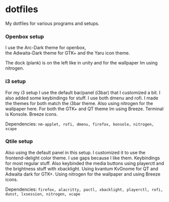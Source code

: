 # dotfiles
My dotfiles for various programs and setups.

### Openbox setup
I use the Arc-Dark theme for openbox,  
the Adwaita-Dark theme for GTK+ and the Yaru icon theme.

The dock (plank) is on the left like in unity and for the wallpaper Im using nitrogen.

### i3 setup
For my i3 setup I use the default bar/panel (i3bar) that I customized a bit. I also added some keybindings for stuff. I use both dmenu and rofi. I made the themes for both match the i3bar theme. Also using nitrogen for the wallpaper here. For both the GTK+ and QT theme Im using Breeze. Terminal is Konsole. Breeze icons.

Dependencies: `nm-applet, rofi, dmenu, firefox, konsole, nitrogen, xcape`

### Qtile setup
Also using the default panel in this setup. I customized it to use the frontend-delight color theme. I use gaps because I like them. Keybindings for most regular stuff. Also keybinded the media buttons using playerctl and the brightness stuff with xbacklight. Using kvantum KvGnome for QT and Adwaita dark for GTK+. Using nitrogen for the wallpaper and using Breeze icons.

Dependencies: `firefox, alacritty, pactl, xbacklight, playerctl, rofi, dunst, lxsession, nitrogen, xcape`
